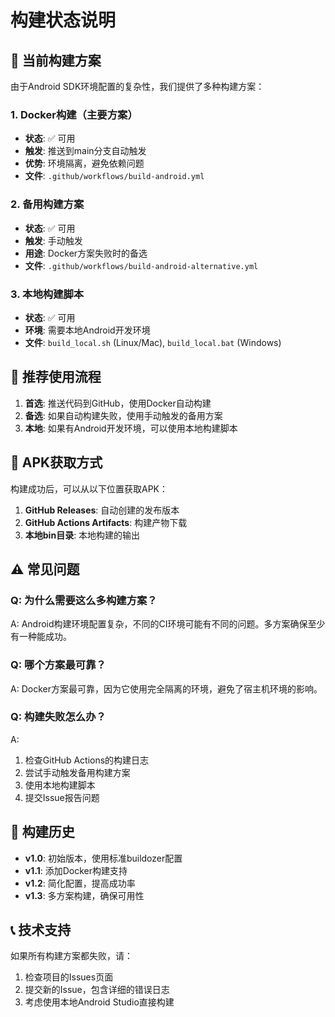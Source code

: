 # 构建状态说明

## 🔧 当前构建方案

由于Android SDK环境配置的复杂性，我们提供了多种构建方案：

### 1. Docker构建（主要方案）
- **状态**: ✅ 可用
- **触发**: 推送到main分支自动触发
- **优势**: 环境隔离，避免依赖问题
- **文件**: `.github/workflows/build-android.yml`

### 2. 备用构建方案
- **状态**: ✅ 可用
- **触发**: 手动触发
- **用途**: Docker方案失败时的备选
- **文件**: `.github/workflows/build-android-alternative.yml`

### 3. 本地构建脚本
- **状态**: ✅ 可用
- **环境**: 需要本地Android开发环境
- **文件**: `build_local.sh` (Linux/Mac), `build_local.bat` (Windows)

## 🚀 推荐使用流程

1. **首选**: 推送代码到GitHub，使用Docker自动构建
2. **备选**: 如果自动构建失败，使用手动触发的备用方案
3. **本地**: 如果有Android开发环境，可以使用本地构建脚本

## 📱 APK获取方式

构建成功后，可以从以下位置获取APK：

1. **GitHub Releases**: 自动创建的发布版本
2. **GitHub Actions Artifacts**: 构建产物下载
3. **本地bin目录**: 本地构建的输出

## ⚠️ 常见问题

### Q: 为什么需要这么多构建方案？
A: Android构建环境配置复杂，不同的CI环境可能有不同的问题。多方案确保至少有一种能成功。

### Q: 哪个方案最可靠？
A: Docker方案最可靠，因为它使用完全隔离的环境，避免了宿主机环境的影响。

### Q: 构建失败怎么办？
A: 
1. 检查GitHub Actions的构建日志
2. 尝试手动触发备用构建方案
3. 使用本地构建脚本
4. 提交Issue报告问题

## 🔄 构建历史

- **v1.0**: 初始版本，使用标准buildozer配置
- **v1.1**: 添加Docker构建支持
- **v1.2**: 简化配置，提高成功率
- **v1.3**: 多方案构建，确保可用性

## 📞 技术支持

如果所有构建方案都失败，请：

1. 检查项目的Issues页面
2. 提交新的Issue，包含详细的错误日志
3. 考虑使用本地Android Studio直接构建